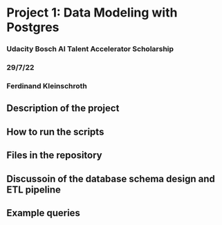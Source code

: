 # Project 1: Data Modeling with Postgres

### Udacity Bosch AI Talent Accelerator Scholarship
### 29/7/22
### Ferdinand Kleinschroth

## Description of the project

## How to run the scripts

## Files in the repository

## Discussoin of the database schema design and ETL pipeline

## Example queries

